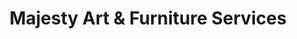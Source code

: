---
title: "Majesty Art & Furniture Services"
url: /accra/majesty-art-and-furniture-services/
shop: furniture
---